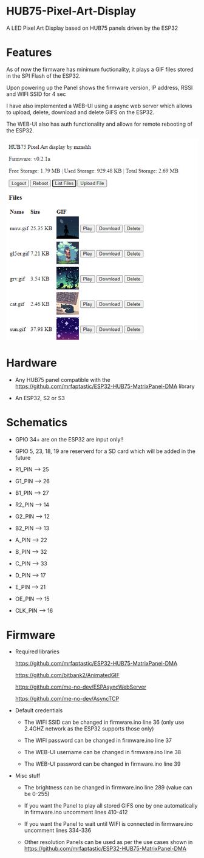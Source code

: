 # HUB75-Pixel-Art-Display
A LED Pixel Art Display based on HUB75 panels driven by the ESP32

# Features
As of now the firmware has minimum fuctionality, it plays a GIF files stored in the SPI Flash of the ESP32.

Upon powering up the Panel shows the firmware version, IP address, RSSI and WIFI SSID for 4 sec

I have also implemented a WEB-UI using a async web server which allows to upload, delete, download and delete GIFS on the ESP32.

The WEB-UI also has auth functionality and allows for remote rebooting of the ESP32.

![alt text](https://github.com/mzashh/HUB75-Pixel-Art-Display/blob/6dd2d68b21905c8d801fee8adb18e6ca6addbe45/images/UI.png)

# Hardware
* Any HUB75 panel compatible with the https://github.com/mrfaptastic/ESP32-HUB75-MatrixPanel-DMA library

* An ESP32, S2 or S3 

# Schematics
* GPIO 34+ are on the ESP32 are input only!!
* GPIO 5, 23, 18, 19 are reserverd for a SD card which will be added in the future

* R1_PIN --> 25
* G1_PIN --> 26
* B1_PIN --> 27
* R2_PIN --> 14
* G2_PIN --> 12
* B2_PIN --> 13
* A_PIN --> 22
* B_PIN --> 32
* C_PIN --> 33
* D_PIN --> 17
* E_PIN --> 21
* OE_PIN --> 15
* CLK_PIN --> 16

# Firmware
* Required libraries

  https://github.com/mrfaptastic/ESP32-HUB75-MatrixPanel-DMA
  
  https://github.com/bitbank2/AnimatedGIF
  
  https://github.com/me-no-dev/ESPAsyncWebServer
  
  https://github.com/me-no-dev/AsyncTCP
  
* Default credentials
  
  * The WIFI SSID can be changed in firmware.ino line 36 (only use 2.4GHZ network as the ESP32 supports those only)
  
  * The WIFI password can be changed in firmware.ino line 37
  
  * The WEB-UI username can be changed in firmware.ino line 38
  
  * The WEB-UI password can be changed in firmware.ino line 39
  
* Misc stuff
    
  * The brightness can be changed in firmware.ino line 289 (value can be 0-255)
    
  * If you want the Panel to play all stored GIFS one by one automatically in firmware.ino uncomment lines 410-412
    
  * If you want the Panel to wait until WIFI is connected in firmware.ino uncomment lines 334-336
    
  * Other resolution Panels can be used as per the use cases shown in https://github.com/mrfaptastic/ESP32-HUB75-MatrixPanel-DMA    
    
  
   
  

